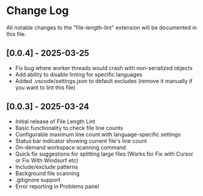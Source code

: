# Change Log

All notable changes to the "file-length-lint" extension will be documented in this file.

## [0.0.4] - 2025-03-25

- Fix bug where worker threads would crash with non-serialized objects
- Add ability to disable linting for specific languages
- Added .vscode/settings.json to default excludes (remove it manually if you want to lint this file)


## [0.0.3] - 2025-03-24

- Initial release of File Length Lint
- Basic functionality to check file line counts
- Configurable maximum line count with language-specific settings
- Status bar indicator showing current file's line count
- On-demand workspace scanning command
- Quick fix suggestions for splitting large files (Works for Fix with Cursor or Fix With Windsurf etc)
- Include/exclude patterns
- Background file scanning
- .gitignore support
- Error reporting in Problems panel